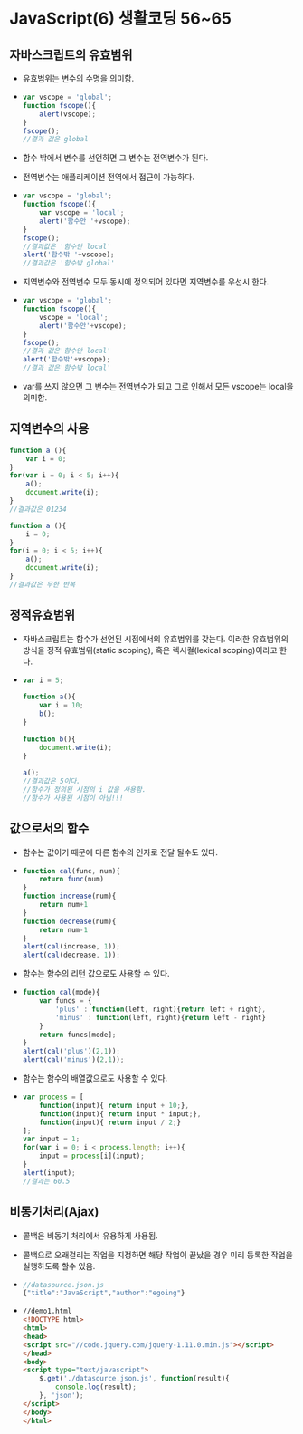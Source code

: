 # JavaScript(6) 생활코딩 56~65

## 자바스크립트의 유효범위

- 유효범위는 변수의 수명을 의미함.

- ```javascript
  var vscope = 'global';
  function fscope(){
      alert(vscope);
  }
  fscope();
  //결과 값은 global
  ```

- 함수 밖에서 변수를 선언하면 그 변수는 전역변수가 된다.

- 전역변수는 애플리케이션 전역에서 접근이 가능하다.

- ```javascript
  var vscope = 'global';
  function fscope(){
      var vscope = 'local';
      alert('함수안 '+vscope);
  }
  fscope();
  //결과값은 '함수안 local'
  alert('함수밖 '+vscope);
  //결과값은 '함수밖 global'
  ```

- 지역변수와 전역변수 모두 동시에 정의되어 있다면 지역변수를 우선시 한다.

- ```javascript
  var vscope = 'global';
  function fscope(){
      vscope = 'local';
      alert('함수안'+vscope);
  }
  fscope();
  //결과 값은'함수안 local'
  alert('함수밖'+vscope);
  //결과 값은'함수밖 local'
  
  ```

- var를 쓰지 않으면 그 변수는 전역변수가 되고 그로 인해서 모든 vscope는 local을 의미함.

## 지역변수의 사용

```javascript
function a (){
    var i = 0;
}
for(var i = 0; i < 5; i++){
    a();
    document.write(i);
}
//결과값은 01234
```

```javascript
function a (){
    i = 0;
}
for(i = 0; i < 5; i++){
    a();
    document.write(i);
}
//결과값은 무한 반복
```

## 정적유효범위

- 자바스크립트는 함수가 선언된 시점에서의 유효범위를 갖는다. 이러한 유효범위의 방식을 정적 유효범위(static scoping), 혹은 렉시컬(lexical scoping)이라고 한다. 

- ```javascript
  var i = 5;
   
  function a(){
      var i = 10;
      b();
  }
   
  function b(){
      document.write(i);
  }
   
  a();
  //결과값은 5이다.
  //함수가 정의된 시점의 i 값을 사용함.
  //함수가 사용된 시점이 아님!!!
  ```

## 값으로서의 함수

- 함수는 값이기 때문에 다른 함수의 인자로 전달 될수도 있다.

- ```javascript
  function cal(func, num){
      return func(num)
  }
  function increase(num){
      return num+1
  }
  function decrease(num){
      return num-1
  }
  alert(cal(increase, 1));
  alert(cal(decrease, 1));
  ```

- 함수는 함수의 리턴 값으로도 사용할 수 있다.

- ```javascript
  function cal(mode){
      var funcs = {
          'plus' : function(left, right){return left + right},
          'minus' : function(left, right){return left - right}
      }
      return funcs[mode];
  }
  alert(cal('plus')(2,1));
  alert(cal('minus')(2,1)); 
  ```

- 함수는 함수의 배열값으로도 사용할 수 있다.

- ```javascript
  var process = [
      function(input){ return input + 10;},
      function(input){ return input * input;},
      function(input){ return input / 2;}
  ];
  var input = 1;
  for(var i = 0; i < process.length; i++){
      input = process[i](input);
  }
  alert(input);
  //결과는 60.5
  ```

## 비동기처리(Ajax)

- 콜백은 비동기 처리에서 유용하게 사용됨.

- 콜백으로 오래걸리는 작업을 지정하면 해당 작업이 끝났을 경우 미리 등록한 작업을 실행하도록 할수 있음.

- ```javascript
  //datasource.json.js
  {"title":"JavaScript","author":"egoing"}
  ```

- ```html
  //demo1.html
  <!DOCTYPE html>
  <html>
  <head>
  <script src="//code.jquery.com/jquery-1.11.0.min.js"></script>
  </head>
  <body>
  <script type="text/javascript">
      $.get('./datasource.json.js', function(result){
          console.log(result);
      }, 'json');
  </script>
  </body>
  </html>
  ```


